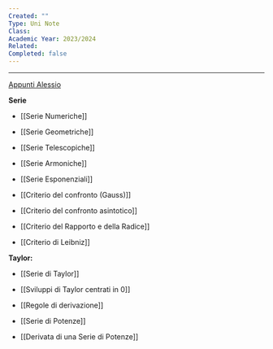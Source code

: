 ```yaml
---
Created: ""
Type: Uni Note
Class: 
Academic Year: 2023/2024
Related: 
Completed: false
---
```

---
[Appunti Alessio](https://alem1105.github.io/Quartz/Secondo-Semestre/Calcolo-Integrale/Serie-Numeriche#serie-notevoli)

**Serie**
- [[Serie Numeriche]] 
- [[Serie Geometriche]] 
- [[Serie Telescopiche]] 
- [[Serie Armoniche]] 
- [[Serie Esponenziali]] 

- [[Criterio del confronto (Gauss)]] 
- [[Criterio del confronto asintotico]]
- [[Criterio del Rapporto e della Radice]]
- [[Criterio di Leibniz]]

**Taylor:**
- [[Serie di Taylor]]
- [[Sviluppi di Taylor centrati in 0]]
- [[Regole di derivazione]]

- [[Serie di Potenze]] 
- [[Derivata di una Serie di Potenze]]

